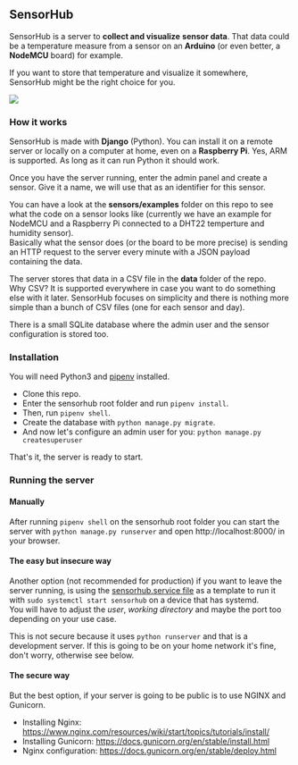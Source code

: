 ## SensorHub

SensorHub is a server to **collect and visualize** **sensor data**. That data could be a temperature measure from a sensor on an **Arduino** (or even better, a **NodeMCU** board) for example.

If you want to store that temperature and visualize it somewhere, SensorHub might be the right choice for you.

![](https://gitlab.com/salvatorelab/sensorhub/-/raw/master/screenshots/sensors.gif)


### How it works

SensorHub is made with **Django** (Python). You can install it on a remote server or locally on a computer at home, even on a **Raspberry Pi**. Yes, ARM is supported. As long as it can run Python it should work.

Once you have the server running, enter the admin panel and create a sensor. Give it a name, we will use that as an identifier for this sensor.

You can have a look at the **sensors/examples** folder on this repo to see what the code on a sensor looks like (currently we have an example for NodeMCU and a Raspberry Pi connected to a DHT22 temperture and humidity sensor).  
Basically what the sensor does (or the board to be more precise) is sending an HTTP request to the server every minute with a JSON payload containing the data. 

The server stores that data in a CSV file in the **data** folder of the repo.  
Why CSV? It is supported everywhere in case you want to do something else with it later. SensorHub focuses on simplicity and there is nothing more simple than a bunch of CSV files (one for each sensor and day).

There is a small SQLite database where the admin user and the sensor configuration is stored too.

### Installation

You will need Python3 and [pipenv](https://pypi.org/project/pipenv/) installed.  

- Clone this repo.  
- Enter the sensorhub root folder and run `pipenv install`.  
- Then, run `pipenv shell`.  
- Create the database with `python manage.py migrate`.  
- And now let's configure an admin user for you: `python manage.py createsuperuser`


That's it, the server is ready to start.

### Running the server

#### Manually

After running `pipenv shell` on the sensorhub root folder you can start the server with `python manage.py runserver` and open http://localhost:8000/ in your browser.

#### The easy but insecure way

Another option (not recommended for production) if you want to leave the server running, is using the [sensorhub.service file](https://gitlab.com/salvatorelab/sensorhub/-/blob/master/sensorhub.service) as a template to run it with `sudo systemctl start sensorhub` on a device that has systemd.  
You will have to adjust the _user_, _working directory_ and maybe the port too depending on your use case.  

This is not secure because it uses `python runserver` and that is a development server. If this is going to be on your home network it's fine, don't worry, otherwise see below.  

#### The secure way

But the best option, if your server is going to be public is to use NGINX and Gunicorn. 

- Installing Nginx: https://www.nginx.com/resources/wiki/start/topics/tutorials/install/
- Installing Gunicorn: https://docs.gunicorn.org/en/stable/install.html
- Nginx configuration: https://docs.gunicorn.org/en/stable/deploy.html
